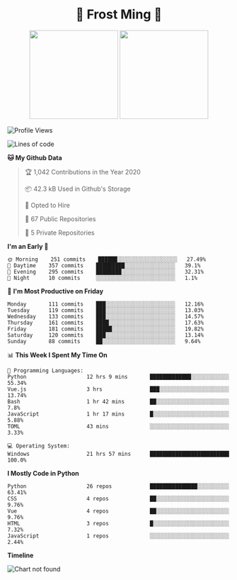 <h1 align="center">🦄 Frost Ming 🐍</h1>

<p align="center">
  <img height="200" src="https://github-readme-stats.vercel.app/api?username=frostming&show_icons=true&theme=dracula&include_all_commits=true" />
  <img height="200" src="https://github-readme-stats.vercel.app/api/top-langs/?username=frostming&theme=dracula&show_icons=true" />
</p>

<!--START_SECTION:waka-->
![Profile Views](http://img.shields.io/badge/Profile%20Views-21-blue)

![Lines of code](https://img.shields.io/badge/From%20Hello%20World%20I%27ve%20Written-9.5%20million%20lines%20of%20code-blue)

**🐱 My Github Data** 

> 🏆 1,042 Contributions in the Year 2020
 > 
> 📦 42.3 kB Used in Github's Storage 
 > 
> 💼 Opted to Hire
 > 
> 📜 67 Public Repositories
 > 
> 🔑 5 Private Repositories 

**I'm an Early 🐤** 

```text
🌞 Morning    251 commits    ██████░░░░░░░░░░░░░░░░░░░   27.49% 
🌆 Daytime    357 commits    █████████░░░░░░░░░░░░░░░░   39.1% 
🌃 Evening    295 commits    ████████░░░░░░░░░░░░░░░░░   32.31% 
🌙 Night      10 commits     ░░░░░░░░░░░░░░░░░░░░░░░░░   1.1%

```
📅 **I'm Most Productive on Friday** 

```text
Monday       111 commits    ███░░░░░░░░░░░░░░░░░░░░░░   12.16% 
Tuesday      119 commits    ███░░░░░░░░░░░░░░░░░░░░░░   13.03% 
Wednesday    133 commits    ███░░░░░░░░░░░░░░░░░░░░░░   14.57% 
Thursday     161 commits    ████░░░░░░░░░░░░░░░░░░░░░   17.63% 
Friday       181 commits    █████░░░░░░░░░░░░░░░░░░░░   19.82% 
Saturday     120 commits    ███░░░░░░░░░░░░░░░░░░░░░░   13.14% 
Sunday       88 commits     ██░░░░░░░░░░░░░░░░░░░░░░░   9.64%

```


📊 **This Week I Spent My Time On** 

```text
💬 Programming Languages: 
Python                   12 hrs 9 mins       █████████████░░░░░░░░░░░░   55.34% 
Vue.js                   3 hrs               ███░░░░░░░░░░░░░░░░░░░░░░   13.74% 
Bash                     1 hr 42 mins        ██░░░░░░░░░░░░░░░░░░░░░░░   7.8% 
JavaScript               1 hr 17 mins        █░░░░░░░░░░░░░░░░░░░░░░░░   5.88% 
TOML                     43 mins             ░░░░░░░░░░░░░░░░░░░░░░░░░   3.33%

💻 Operating System: 
Windows                  21 hrs 57 mins      █████████████████████████   100.0%

```

**I Mostly Code in Python** 

```text
Python                   26 repos            ███████████████░░░░░░░░░░   63.41% 
CSS                      4 repos             ██░░░░░░░░░░░░░░░░░░░░░░░   9.76% 
Vue                      4 repos             ██░░░░░░░░░░░░░░░░░░░░░░░   9.76% 
HTML                     3 repos             █░░░░░░░░░░░░░░░░░░░░░░░░   7.32% 
JavaScript               1 repos             ░░░░░░░░░░░░░░░░░░░░░░░░░   2.44%

```


**Timeline**

![Chart not found](https://github.com/frostming/frostming/blob/master/charts/bar_graph.png) 


<!--END_SECTION:waka-->
